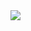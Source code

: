 <picture>
  <source
    srcset="https://github-readme-stats.vercel.app/api?username=RyyAn13&show_icons=true&theme=tokyonight"
    media="(prefers-color-scheme: dark)"
  />
  <source
    srcset="https://github-readme-stats.vercel.app/api?username=RyyAn13&show_icons=true"
    media="(prefers-color-scheme: light), (prefers-color-scheme: no-preference)"
  />
  <img src="https://github-readme-stats.vercel.app/api?username=RyyAn13&show_icons=true" />
</picture>
